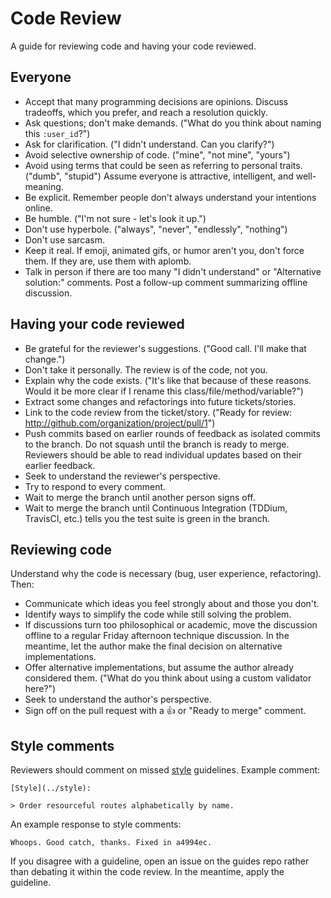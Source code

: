 Code Review
===========

A guide for reviewing code and having your code reviewed.

Everyone
--------

* Accept that many programming decisions are opinions. Discuss tradeoffs, which
  you prefer, and reach a resolution quickly.
* Ask questions; don't make demands. ("What do you think about naming this
  `:user_id`?")
* Ask for clarification. ("I didn't understand. Can you clarify?")
* Avoid selective ownership of code. ("mine", "not mine", "yours")
* Avoid using terms that could be seen as referring to personal traits. ("dumb",
  "stupid") Assume everyone is attractive, intelligent, and well-meaning.
* Be explicit. Remember people don't always understand your intentions online.
* Be humble. ("I'm not sure - let's look it up.")
* Don't use hyperbole. ("always", "never", "endlessly", "nothing")
* Don't use sarcasm.
* Keep it real. If emoji, animated gifs, or humor aren't you, don't force them.
  If they are, use them with aplomb.
* Talk in person if there are too many "I didn't understand" or "Alternative
  solution:" comments. Post a follow-up comment summarizing offline discussion.

Having your code reviewed
-------------------------

* Be grateful for the reviewer's suggestions. ("Good call. I'll make that
  change.")
* Don't take it personally. The review is of the code, not you.
* Explain why the code exists. ("It's like that because of these reasons. Would
  it be more clear if I rename this class/file/method/variable?")
* Extract some changes and refactorings into future tickets/stories.
* Link to the code review from the ticket/story. ("Ready for review:
  http://github.com/organization/project/pull/1")
* Push commits based on earlier rounds of feedback as isolated commits to the
  branch. Do not squash until the branch is ready to merge. Reviewers should be
  able to read individual updates based on their earlier feedback.
* Seek to understand the reviewer's perspective.
* Try to respond to every comment.
* Wait to merge the branch until another person signs off.
* Wait to merge the branch until Continuous Integration (TDDium, TravisCI, etc.)
  tells you the test suite is green in the branch.

Reviewing code
--------------

Understand why the code is necessary (bug, user experience, refactoring). Then:

* Communicate which ideas you feel strongly about and those you don't.
* Identify ways to simplify the code while still solving the problem.
* If discussions turn too philosophical or academic, move the discussion offline
  to a regular Friday afternoon technique discussion. In the meantime, let the
  author make the final decision on alternative implementations.
* Offer alternative implementations, but assume the author already considered
  them. ("What do you think about using a custom validator here?")
* Seek to understand the author's perspective.
* Sign off on the pull request with a :thumbsup: or "Ready to merge" comment.

Style comments
--------------

Reviewers should comment on missed [style](../style)
guidelines. Example comment:

    [Style](../style):

    > Order resourceful routes alphabetically by name.

An example response to style comments:

    Whoops. Good catch, thanks. Fixed in a4994ec.

If you disagree with a guideline, open an issue on the guides repo rather than
debating it within the code review. In the meantime, apply the guideline.
